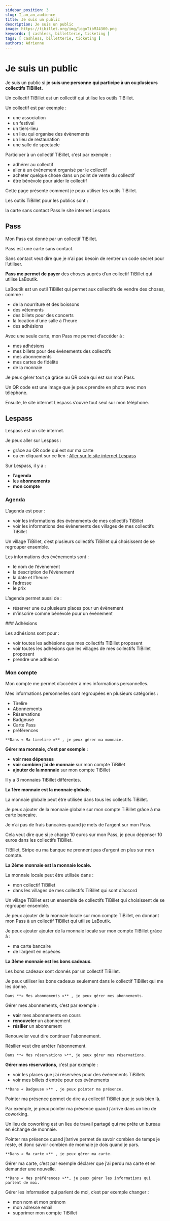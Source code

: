 ```yaml
---
sidebar_position: 3
slug: I_am_an_audience
title: Je suis un public
description: Je suis un public
image: https://tibillet.org/img/logoTibMJ4300.png
keywords: [ cashless, billetterie, ticketing ]
tags: [ cashless, billetterie, ticketing ]
authors: Adrienne
---
```


# Je suis un public

Je suis un public si **je suis une personne**
**qui participe à un ou plusieurs collectifs TiBillet.**

Un collectif TiBillet est un collectif qui utilise les outils TiBillet.

Un collectif est par exemple :

- une association
- un festival
- un tiers-lieu
- un lieu qui organise des évènements
- un lieu de restauration
- une salle de spectacle

Participer à un collectif TiBillet, c’est par exemple :

- adhérer au collectif
- aller à un évènement organisé par le collectif
- acheter quelque chose dans un point de vente du collectif
- être bénévole pour aider le collectif

Cette page présente comment je peux utiliser les outils TiBillet.

Les outils TiBillet pour les publics sont :

la carte sans contact Pass    le site internet Lespass

## Pass

Mon Pass est donné par un collectif TiBillet.

Pass est une carte sans contact.

Sans contact veut dire que je n’ai pas besoin de rentrer un code secret pour l’utiliser.

**Pass me permet de payer** des choses auprès d’un collectif TiBillet qui utilise LaBoutik.

LaBoutik est un outil TiBillet qui permet aux collectifs de vendre des choses, comme :

- de la nourriture et des boissons
- des vêtements
- des billets pour des concerts
- la location d’une salle à l’heure
- des adhésions

Avec une seule carte, mon Pass me permet d’accéder à :

- mes adhésions
- mes billets pour des évènements des collectifs
- mes abonnements
- mes cartes de fidélité
- de la monnaie

Je peux gérer tout ça grâce au QR code qui est sur mon Pass.

Un QR code est une image que je peux prendre en photo
avec mon téléphone.

Ensuite, le site internet Lespass s’ouvre tout seul sur mon téléphone.


## Lespass

Lespass est un site internet.

Je peux aller sur Lespass :

- grâce au QR code qui est sur ma carte
- ou en cliquant sur ce lien : [Aller sur le site internet Lespass](URL)

Sur Lespass, il y a :

- l’**agenda**
- les **abonnements**
- **mon compte**

### Agenda

L’agenda est pour :

- voir les informations des évènements de mes collectifs TiBillet
- voir les informations des évènements des villages de mes collectifs TiBillet

Un village TiBillet, c’est plusieurs collectifs TiBillet qui choisissent de se regrouper ensemble.

Les informations des événements sont :

- le nom de l’évènement
- la description de l’évènement
- la date et l’heure
- l’adresse
- le prix

L’agenda permet aussi de :

- réserver une ou plusieurs places pour un évènement
- m’inscrire comme bénévole pour un évènement


### Adhésions

Les adhésions sont pour :
- voir toutes les adhésions que mes collectifs TiBillet proposent
- voir toutes les adhésions que les villages de mes collectifs TiBillet proposent
- prendre une adhésion

### Mon compte

Mon compte me permet d’accéder à mes informations personnelles.

Mes informations personnelles sont regroupées en plusieurs catégories :

- Tirelire
- Abonnements
- Réservations
- Badgeuse
- Carte Pass
- préférences

`**Dans « Ma tirelire »** , je peux gérer ma monnaie.`

**Gérer ma monnaie, c’est par exemple :**

- **voir mes dépenses**
- **voir combien j’ai de monnaie** sur mon compte TiBillet
- **ajouter de la monnaie** sur mon compte TiBillet

Il y a 3 monnaies TiBillet différentes.

**La 1ère monnaie est la monnaie globale.**

La monnaie globale peut être utilisée dans tous les collectifs TiBillet.

Je peux ajouter de la monnaie globale sur mon compte TiBillet grâce à ma carte bancaire.

Je n’ai pas de frais bancaires quand je mets de l’argent sur mon Pass.

Cela veut dire que si je charge 10 euros sur mon Pass,
je peux dépenser 10 euros dans les collectifs TiBillet.

TiBillet, Stripe ou ma banque ne prennent pas d’argent en plus sur mon compte.

**La 2ème monnaie est la monnaie locale.**

La monnaie locale peut être utilisée dans :

- mon collectif TiBillet
- dans les villages de mes collectifs TiBillet qui sont d’accord

Un village TiBillet est un ensemble de collectifs TiBillet qui choisissent de se regrouper ensemble.

Je peux ajouter de la monnaie locale sur mon compte TiBillet,
en donnant mon Pass à un collectif TiBillet qui utilise LaBoutik.

Je peux ajouter ajouter de la monnaie locale sur mon compte TiBillet grâce à :

- ma carte bancaire
- de l’argent en espèces

**La 3ème monnaie est les bons cadeaux.**

Les bons cadeaux sont donnés par un collectif TiBillet.

Je peux utiliser les bons cadeaux seulement dans le collectif TiBillet qui me les donne.

`Dans **« Mes abonnements »** , je peux gérer mes abonnements.`

Gérer mes abonnements, c’est par exemple :
- **voir** mes abonnements en cours
- **renouveler** un abonnement
- **résilier** un abonnement

Renouveler veut dire continuer l'abonnement.

Résilier veut dire arrêter l'abonnement.

`Dans **« Mes réservations »**, je peux gérer mes réservations.`

**Gérer mes réservations**, c’est par exemple :
- voir les places que j’ai réservées pour des évènements TiBillets
- voir mes billets d’entrée pour ces évènements

`**Dans « Badgeuse »** , je peux pointer ma présence.`

Pointer ma présence permet de dire au collectif TiBillet que je suis bien là.

Par exemple, je peux pointer ma présence quand j’arrive dans un lieu de coworking.

Un lieu de coworking est un lieu de travail partagé qui me prête un bureau en échange de monnaie.

Pointer ma présence quand j’arrive permet de savoir combien de temps je reste,
et donc savoir combien de monnaie je dois quand je pars.

`**Dans « Ma carte »** , je peux gérer ma carte.`

Gérer ma carte, c’est par exemple déclarer que j’ai perdu ma carte et en demander une nouvelle.


`**Dans « Mes préférences »**, je peux gérer les informations qui parlent de moi.`

Gérer les information qui parlent de moi, c’est par exemple changer :

- mon nom et mon prénom
- mon adresse email
- supprimer mon compte TiBillet
